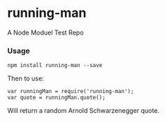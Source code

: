 # running-man
A Node Moduel Test Repo

### Usage
```
npm install running-man --save
```
Then to use:
```
var runningMan = require('running-man');
var quote = runningMan.quote();
```
Will return a random Arnold Schwarzenegger quote.